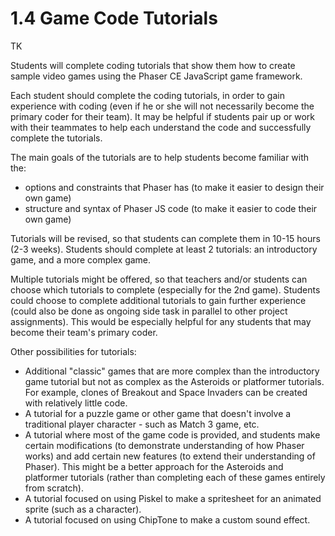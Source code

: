 # 1.4 Game Code Tutorials

TK

Students will complete coding tutorials that show them how to create sample video games using the Phaser CE JavaScript game framework.

Each student should complete the coding tutorials, in order to gain experience with coding \(even if he or she will not necessarily become the primary coder for their team\).  It may be helpful if students pair up or work with their teammates to help each understand the code and successfully complete the tutorials.

The main goals of the tutorials are to help students become familiar with the:

* options and constraints that Phaser has \(to make it easier to design their own game\)
* structure and syntax of Phaser JS code \(to make it easier to code their own game\)

Tutorials will be revised, so that students can complete them in 10-15 hours \(2-3 weeks\). Students should complete at least 2 tutorials:  an introductory game, and a more complex game.

Multiple tutorials might be offered, so that teachers and/or students can choose which tutorials to complete \(especially for the 2nd game\). Students could choose to complete additional tutorials to gain further experience \(could also be done as ongoing side task in parallel to other project assignments\). This would be especially helpful for any students that may become their team's primary coder.

Other possibilities for tutorials:

* Additional "classic" games that are more complex than the introductory game tutorial but not as complex as the Asteroids or platformer tutorials. For example, clones of Breakout and Space Invaders can be created with relatively little code.
* A tutorial for a puzzle game or other game that doesn't involve a traditional player character - such as Match 3 game, etc.
* A tutorial where most of the game code is provided, and students make certain modifications \(to demonstrate understanding of how Phaser works\) and add certain new features \(to extend their understanding of Phaser\). This might be a better approach for the Asteroids and platformer tutorials \(rather than completing each of these games entirely from scratch\).
* A tutorial focused on using Piskel to make a spritesheet for an animated sprite \(such as a character\).
* A tutorial focused on using ChipTone to make a custom sound effect.



